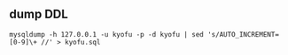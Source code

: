 ## dump DDL

```
mysqldump -h 127.0.0.1 -u kyofu -p -d kyofu | sed 's/AUTO_INCREMENT=[0-9]\+ //' > kyofu.sql
```
